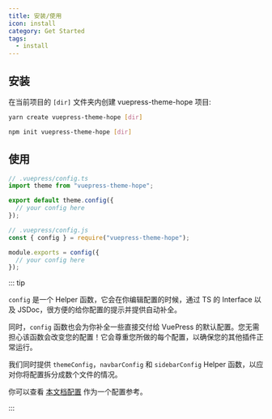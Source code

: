 ```yaml
---
title: 安装/使用
icon: install
category: Get Started
tags:
  - install
---
```


## 安装

在当前项目的 `[dir]` 文件夹内创建 vuepress-theme-hope 项目:

<CodeGroup>
<CodeGroupItem title="yarn">

```bash
yarn create vuepress-theme-hope [dir]
```

</CodeGroupItem>

<CodeGroupItem title="npm">

```bash
npm init vuepress-theme-hope [dir]
```

</CodeGroupItem>
</CodeGroup>

## 使用

<CodeGroup>
<CodeGroupItem title="ts">

```ts
// .vuepress/config.ts
import theme from "vuepress-theme-hope";

export default theme.config({
  // your config here
});
```

</CodeGroupItem>

<CodeGroupItem title="js">

```js
// .vuepress/config.js
const { config } = require("vuepress-theme-hope");

module.exports = config({
  // your config here
});
```

</CodeGroupItem>
</CodeGroup>

::: tip

`config` 是一个 Helper 函数，它会在你编辑配置的时候，通过 TS 的 Interface 以及 JSDoc，很方便的给你配置的提示并提供自动补全。

同时，`config` 函数也会为你补全一些直接交付给 VuePress 的默认配置。您无需担心该函数会改变您的配置！它会尊重您所做的每个配置，以确保您的其他插件正常运行。

我们同时提供 `themeConfig`，`navbarConfig` 和 `sidebarConfig` Helper 函数，以应对你将配置拆分成数个文件的情况。

你可以查看 [本文档配置][docs-config] 作为一个配置参考。

:::

[docs-config]: https://github.com/vuepress-theme-hope/vuepress-theme-hope/blob/v1/docs/theme/src/.vuepress/config.ts
